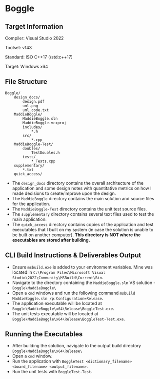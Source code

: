 # Boggle
## Target Information
Compiler: Visual Studio 2022

Toolset:  v143

Standard: ISO C++17 (/std:c++17)

Target:   Windows x64

## File Structure
```
Boggle/
	design_docs/
		design.pdf
		uml.png
		uml_code.txt
	MaddieBoggle/
		MaddieBoggle.sln
		MaddieBoggle.vcxproj
		includes/
			*.h
		src/
			*.cpp
	MaddieBoggle-Test/
		doubles/
			TestDoubles.h
		tests/
			*_Tests.cpp
	supplementary/
		*.txt
	quick_access/
```
- The `design_docs` directory contains the overall architecture of the application and some design notes with quantitative metrics on how I made decisions to create/improve upon the design.
- The `MaddieBoggle` directory contains the main solution and source files for the application.
- The `MaddieBoggle-Test` directory contains the unit test source files.
- The `supplementary` directory contains several text files used to test the main application.
- The `quick_access` directory contains copies of the application and test executables that I built on my system (in case the solution is unable to be built on another computer). **This directory is NOT where the executables are stored after building.**

## CLI Build Instructions & Deliverables Output

- Ensure `msbuild.exe` is added to your environment variables. Mine was located in `C:\Program Files\Microsoft Visual Studio\2022\Community\MSBuild\Current\Bin`.
- Navigate to the directory containing the `MaddieBoggle.sln` VS solution - `Boggle\MaddieBoggle\`
- Open a `cmd` windows and run the following command `msbuild MaddieBoggle.sln /p:Configuration=Release`.
- The application executable will be located at `Boggle\MaddieBoggle\x64\Release\BoggleTest.exe`.
- The unit tests executable will be located at `Boggle\MaddieBoggle\x64\Release\BoggleTest-Test.exe`.

## Running the Executables

- After building the solution, navigate to the output build directory `Boggle\MaddieBoggle\x64\Release\`
- Open a `cmd` window.
- Run the application with `BoggleTest <dictionary_filename> <board_filename> <output_filename>`.
- Run the unit tests with `BoggleTest-Test`.
